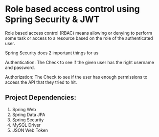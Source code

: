 
# Role based access control using Spring Security & JWT

Role based access control (RBAC) means allowing or denying to perform some task 
or access to a resource based on the role of the authenticated user. 

Spring Security does 2 important things for us

Authentication: The Check to see if the given user has the right username and password.

Authorization: The Check to see if the user has enough permissions to access the API that they tried to hit.

## Project Dependencies:

1. Spring Web
2. Spring Data JPA
3. Spring Security
4. MySQL Driver
5. JSON Web Token
